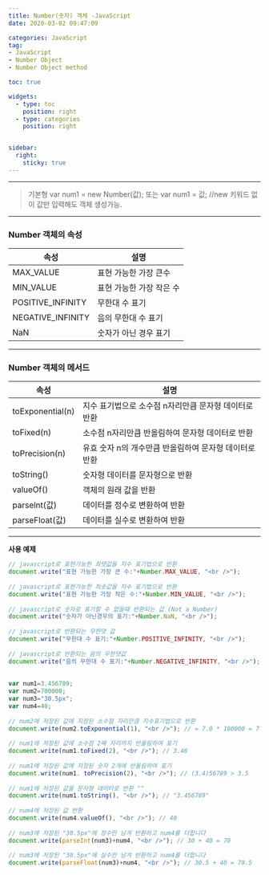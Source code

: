 ```yaml
---
title: Number(숫자) 객체 -JavaScript
date: 2020-03-02 09:47:09

categories: JavaScript
tag: 
- JavaScript
- Number Object
- Number Object method

toc: true

widgets:
  - type: toc
    position: right
  - type: categories
    position: right


sidebar:
  right:
    sticky: true
---
```


* * *

>기본형 
    var num1 = new Number(값);
    또는 var num1 = 값;
//new 키워드 없이 값만 입력해도 객체 생성가능.

<!-- more -->

------
### Number 객체의 속성

| 속성               | 설명                     |
|--------------------|--------------------------|
| MAX_VALUE          | 표현 가능한 가장 큰수    |
| MIN_VALUE          | 표현 가능한 가장 작은 수 |
| POSITIVE_INFINITY | 무한대 수 표기           |
| NEGATIVE_INFINITY | 음의 무한대 수 표기      |
| NaN                | 숫자가 아닌 경우 표기    |

* * *

### Number 객체의 메서드

| 속성             | 설명                                                   |
|------------------|--------------------------------------------------------|
| toExponential(n) | 지수 표기법으로 소수점 n자리만큼 문자형 데이터로 반환  |
| toFixed(n)       | 소수점 n자리만큼 반올림하여 문자형 데이터로 반환       |
| toPrecision(n)   | 유효 숫자 n의 개수만큼 반올림하여 문자형 데이터로 반환 |
| toString()       | 숫자형 데이터를 문자형으로 반환                        |
| valueOf()        | 객체의 원래 값을 반환                                  |
| parselnt(값)     | 데이터를 정수로 변환하여 반환                          |
| parseFloat(값)   | 데이터를 실수로 변환하여 반환                          |


* * *

**사용 예제**

```js  
// javascript로 표현가능한 최댓값을 지수 표기법으로 반환  
document.write("표현 가능한 가장 큰 수:"+Number.MAX_VALUE, "<br />");  
  
// javascript로 표현가능한 최솟값을 지수 표기법으로 반환  
document.write("표현 가능한 가장 작은 수:"+Number.MIN_VALUE, "<br />");  
  
// javascript로 숫자로 표기할 수 없을때 반환되는 값 (Not a Number)  
document.write("숫자가 아닌경우의 표기:"+Number.NaN, "<br />");  
  
// javascript로 반환되는 무한댓 값  
document.write("무한대 수 표기:"+Number.POSITIVE_INFINITY, "<br />");  
  
// javascript로 반환되는 음의 무한댓값  
document.write("음의 무한대 수 표기:"+Number.NEGATIVE_INFINITY, "<br />");  
    
  
var num1=3.456789;  
var num2=700000;  
var num3="30.5px";  
var num4=40;  
  
// num2에 저장된 값에 지정된 소수점 자리만큼 지수표기법으로 반환  
document.write(num2.toExponential(1), "<br />"); // = 7.0 * 100000 = 7.0e+5  
  
// num1에 저장된 값에 소수점 2째 자리까지 반올림하여 표기  
document.write(num1.toFixed(2), "<br />"); // 3.46  
  
// num1에 저장된 값에 지정된 숫자 2개에 반올림하여 표기  
document.write(num1. toPrecision(2), "<br />"); // (3.4)56789 > 3.5  
  
// num1에 저장된 값을 문자형 데이터로 반환 ""  
document.write(num1.toString(), "<br />"); // "3.456789"  
  
// num4에 저장된 값 반환  
document.write(num4.valueOf(), "<br />"); // 40  
  
// num3에 저장된 "30.5px"에 정수만 남겨 반환하고 num4를 더합니다  
document.write(parseInt(num3)+num4, "<br />"); // 30 + 40 = 70  
  
// num3에 저장된 "30.5px"에 실수만 남겨 반환하고 num4를 더합니다  
document.write(parseFloat(num3)+num4, "<br />"); // 30.5 + 40 = 70.5  
```